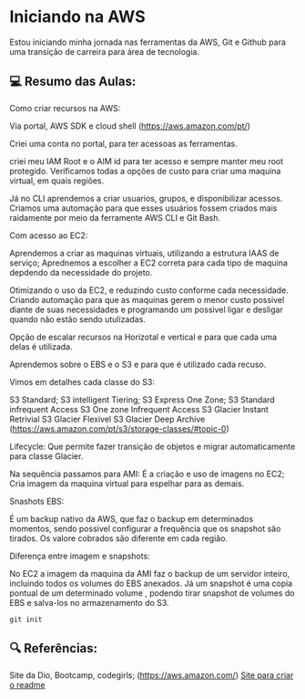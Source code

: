 # Iniciando na AWS

Estou iniciando minha jornada nas ferramentas da AWS, Git e Github para uma transição de carreira para área de tecnologia.

## 💻 Resumo das Aulas:

Como criar recursos na AWS:

Via portal, AWS SDK e cloud shell
(https://aws.amazon.com/pt/)

Criei uma conta no portal, para ter acessoas as ferramentas.

criei meu IAM Root e o AIM id para ter acesso e sempre manter meu root protegido. Verificamos todas a opções de custo para criar uma maquina virtual, em quais regiões.

Já no CLI aprendemos a criar usuarios, grupos, e disponibilizar acessos. 
Criamos uma automação para que esses usuários fossem criados mais raidamente por meio da ferramente AWS CLI e Git Bash.

Com acesso ao EC2: 

Aprendemos a criar as maquinas virtuais, utilizando a estrutura IAAS de serviço;
Aprednemos a escolher a EC2 correta para cada tipo de maquina depdendo da necessidade do projeto.

Otimizando o uso da EC2, e reduzindo custo conforme cada necessidade. 
Criando automação para que as maquinas gerem o menor custo possivel diante de suas necessidades e programando um possivel ligar e desligar quando não estão sendo utulizadas.

Opção de escalar recursos na Horizotal e vertical e para que cada uma delas é utilizada. 

Aprendemos sobre o EBS e o S3 e para que é utilizado cada recuso.

Vimos em detalhes cada classe do S3:

S3 Standard;
S3 intelligent Tiering;
S3 Express One Zone;
S3 Standard infrequent Access
S3 One zone Infrequent Access
S3 Glacier Instant Retrivial
S3 Glacier Flexivel
S3 Glacier Deep Archive
(https://aws.amazon.com/pt/s3/storage-classes/#topic-0)

Lifecycle: Que permite fazer transição de objetos e migrar automaticamente para classe Glacier.

Na sequência passamos para AMI: 
É a criação e uso de imagens no EC2;
Cria imagem da maquina virtual para espelhar para as demais.

Snashots EBS:

É um backup nativo da AWS, que faz o backup em determinados momentos, sendo possivel configurar a frequência que os snapshot são tirados.
Os valore cobrados são diferente em cada região.

Diferença entre imagem e snapshots:

No EC2 a imagem da maquina  da AMI faz o backup de um servidor inteiro, incluindo todos os volumes do EBS anexados. Já um snapshot  é uma copia pontual de um determinado volume , podendo tirar snapshot de volumes do EBS e salva-los no armazenamento do S3.

```
git init
```
## 🔍 Referências:

Site da Dio, Bootcamp, codegirls;
(https://aws.amazon.com/)
[Site para criar o readme](readme.so)